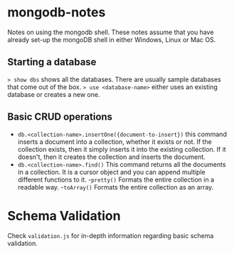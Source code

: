 # mongodb-notes
Notes on using the mongodb shell. These notes assume that you have already set-up the mongoDB shell in either Windows, Linux or Mac OS. 

## Starting a database
 `> show dbs` shows all the databases. There are usually sample databases that come out of the box.
 `> use <database-name>` either uses an existing database or creates a new one.

## Basic CRUD operations
 - `db.<collection-name>.insertOne({document-to-insert})` this command inserts a document into a collection, whether it exists or not. If the collection exists, then it simply inserts it into the existing collection. If it doesn't, then it creates the collection and inserts the document.
 - `db.<collection-name>.find()` This command returns all the documents in a collection. It is a cursor object and you can append multiple different functions to it. 
  -`pretty()` Formats the entire collection in a readable way.
  -`toArray()` Formats the entire collection as an array.

# Schema Validation
Check `validation.js` for in-depth information regarding basic schema validation.